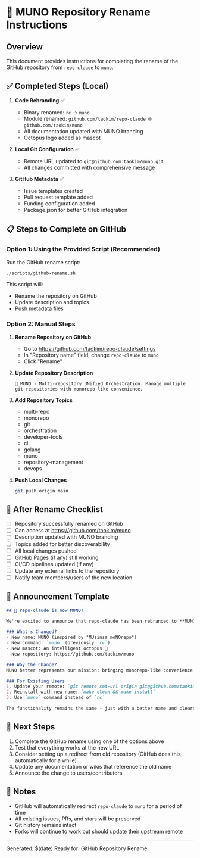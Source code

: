 # 🐙 MUNO Repository Rename Instructions

## Overview
This document provides instructions for completing the rename of the GitHub repository from `repo-claude` to `muno`.

## ✅ Completed Steps (Local)

1. **Code Rebranding** ✅
   - Binary renamed: `rc` → `muno`
   - Module renamed: `github.com/taokim/repo-claude` → `github.com/taokim/muno`
   - All documentation updated with MUNO branding
   - Octopus logo added as mascot

2. **Local Git Configuration** ✅
   - Remote URL updated to `git@github.com:taokim/muno.git`
   - All changes committed with comprehensive message

3. **GitHub Metadata** ✅
   - Issue templates created
   - Pull request template added
   - Funding configuration added
   - Package.json for better GitHub integration

## 📋 Steps to Complete on GitHub

### Option 1: Using the Provided Script (Recommended)

Run the GitHub rename script:
```bash
./scripts/github-rename.sh
```

This script will:
- Rename the repository on GitHub
- Update description and topics
- Push metadata files

### Option 2: Manual Steps

1. **Rename Repository on GitHub**
   - Go to https://github.com/taokim/repo-claude/settings
   - In "Repository name" field, change `repo-claude` to `muno`
   - Click "Rename"

2. **Update Repository Description**
   ```
   🐙 MUNO - Multi-repository UNified Orchestration. Manage multiple git repositories with monorepo-like convenience.
   ```

3. **Add Repository Topics**
   - multi-repo
   - monorepo
   - git
   - orchestration
   - developer-tools
   - cli
   - golang
   - muno
   - repository-management
   - devops

4. **Push Local Changes**
   ```bash
   git push origin main
   ```

## 🔄 After Rename Checklist

- [ ] Repository successfully renamed on GitHub
- [ ] Can access at https://github.com/taokim/muno
- [ ] Description updated with MUNO branding
- [ ] Topics added for better discoverability
- [ ] All local changes pushed
- [ ] GitHub Pages (if any) still working
- [ ] CI/CD pipelines updated (if any)
- [ ] Update any external links to the repository
- [ ] Notify team members/users of the new location

## 📢 Announcement Template

```markdown
## 🐙 repo-claude is now MUNO!

We're excited to announce that repo-claude has been rebranded to **MUNO** (Multi-repository UNified Orchestration).

### What's Changed?
- New name: MUNO (inspired by "MUsinsa moNOrepo")
- New command: `muno` (previously `rc`)
- New mascot: An intelligent octopus 🐙
- New repository: https://github.com/taokim/muno

### Why the Change?
MUNO better represents our mission: bringing monorepo-like convenience to multi-repository projects. The octopus mascot symbolizes intelligent coordination of multiple repositories.

### For Existing Users
1. Update your remote: `git remote set-url origin git@github.com:taokim/muno.git`
2. Reinstall with new name: `make clean && make install`
3. Use `muno` command instead of `rc`

The functionality remains the same - just with a better name and clearer identity!
```

## 🚀 Next Steps

1. Complete the GitHub rename using one of the options above
2. Test that everything works at the new URL
3. Consider setting up a redirect from old repository (GitHub does this automatically for a while)
4. Update any documentation or wikis that reference the old name
5. Announce the change to users/contributors

## 📝 Notes

- GitHub will automatically redirect `repo-claude` to `muno` for a period of time
- All existing issues, PRs, and stars will be preserved
- Git history remains intact
- Forks will continue to work but should update their upstream remote

---

Generated: $(date)
Ready for: GitHub Repository Rename